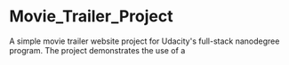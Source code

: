 # Movie_Trailer_Project
A simple movie trailer website project for Udacity's full-stack nanodegree program. The project demonstrates the use of a 

